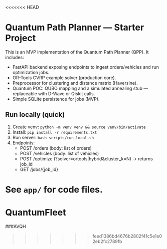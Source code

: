<<<<<<< HEAD
# Quantum Path Planner — Starter Project

This is an MVP implementation of the Quantum Path Planner (QPP). It includes:
- FastAPI backend exposing endpoints to ingest orders/vehicles and run optimization jobs.
- OR-Tools CVRP example solver (production core).
- Preprocessor for clustering and distance matrix (Haversine).
- Quantum POC: QUBO mapping and a simulated annealing stub — replaceable with D-Wave or Qiskit calls.
- Simple SQLite persistence for jobs (MVP).

## Run locally (quick)
1. Create venv: `python -m venv venv && source venv/bin/activate`
2. Install: `pip install -r requirements.txt`
3. Run server: `bash scripts/run_local.sh`
4. Endpoints:
   - POST /orders  (body: list of orders)
   - POST /vehicles (body: list of vehicles)
   - POST /optimize (?solver=ortools|hybrid&cluster_k=N) -> returns job_id
   - GET /jobs/{job_id}

See `app/` for code files.
=======
# QuantumFleet
###AVQH
>>>>>>> feed1386bd4676b2802f41c5e1e02eb2fc2789fb
